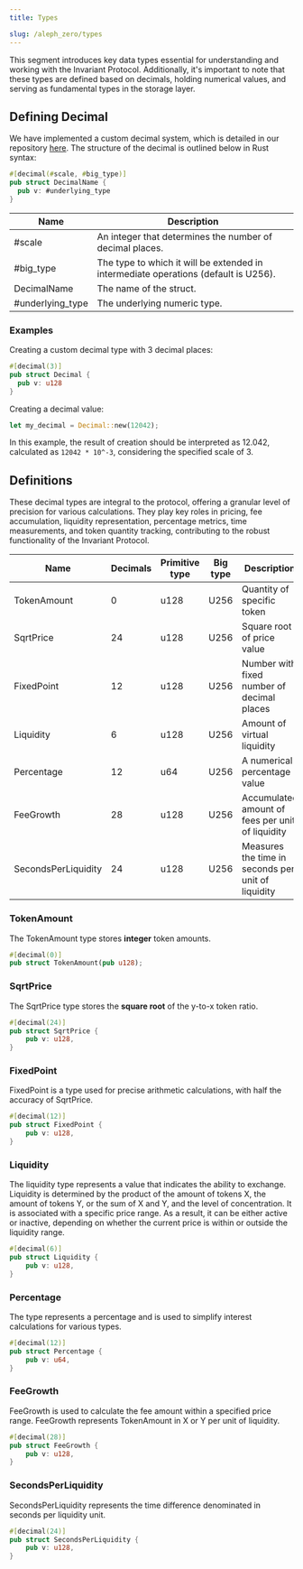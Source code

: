 ```yaml
---
title: Types

slug: /aleph_zero/types
---
```


This segment introduces key data types essential for understanding and working with the Invariant Protocol. Additionally, it's important to note that these types are defined based on decimals, holding numerical values, and serving as fundamental types in the storage layer.

## Defining Decimal

We have implemented a custom decimal system, which is detailed in our repository [here](https://github.com/invariant-labs/decimal). The structure of the decimal is outlined below in Rust syntax:

```rust
#[decimal(#scale, #big_type)]
pub struct DecimalName {
  pub v: #underlying_type
}
```

| Name             | Description                                                                         |
| ---------------- | ----------------------------------------------------------------------------------- |
| #scale           | An integer that determines the number of decimal places.                            |
| #big_type        | The type to which it will be extended in intermediate operations (default is U256). |
| DecimalName      | The name of the struct.                                                             |
| #underlying_type | The underlying numeric type.                                                        |

### Examples

Creating a custom decimal type with 3 decimal places:

```rust
#[decimal(3)]
pub struct Decimal {
  pub v: u128
}
```

Creating a decimal value:

```rust
let my_decimal = Decimal::new(12042);
```

In this example, the result of creation should be interpreted as 12.042, calculated as `12042 * 10^-3`, considering the specified scale of 3.

## Definitions

These decimal types are integral to the protocol, offering a granular level of precision for various calculations. They play key roles in pricing, fee accumulation, liquidity representation, percentage metrics, time measurements, and token quantity tracking, contributing to the robust functionality of the Invariant Protocol.

| Name                | Decimals | Primitive type | Big type | Description                                        |
| ------------------- | -------- | -------------- | -------- | -------------------------------------------------- |
| TokenAmount         | 0        | u128           | U256     | Quantity of specific token                         |
| SqrtPrice           | 24       | u128           | U256     | Square root of price value                         |
| FixedPoint          | 12       | u128           | U256     | Number with fixed number of decimal places         |
| Liquidity           | 6        | u128           | U256     | Amount of virtual liquidity                        |
| Percentage          | 12       | u64            | U256     | A numerical percentage value                       |
| FeeGrowth           | 28       | u128           | U256     | Accumulated amount of fees per unit of liquidity   |
| SecondsPerLiquidity | 24       | u128           | U256     | Measures the time in seconds per unit of liquidity |

### TokenAmount

The TokenAmount type stores **integer** token amounts.

```rust
#[decimal(0)]
pub struct TokenAmount(pub u128);
```

### SqrtPrice

The SqrtPrice type stores the **square root** of the y-to-x token ratio.

```rust
#[decimal(24)]
pub struct SqrtPrice {
    pub v: u128,
}
```

### FixedPoint

FixedPoint is a type used for precise arithmetic calculations, with half the accuracy of SqrtPrice.

```rust
#[decimal(12)]
pub struct FixedPoint {
    pub v: u128,
}
```

### Liquidity

The liquidity type represents a value that indicates the ability to exchange. Liquidity is determined by the product of the amount of tokens X, the amount of tokens Y, or the sum of X and Y, and the level of concentration. It is associated with a specific price range. As a result, it can be either active or inactive, depending on whether the current price is within or outside the liquidity range.

```rust
#[decimal(6)]
pub struct Liquidity {
    pub v: u128,
}
```

### Percentage

The type represents a percentage and is used to simplify interest calculations for various types.

```rust
#[decimal(12)]
pub struct Percentage {
    pub v: u64,
}
```

### FeeGrowth

FeeGrowth is used to calculate the fee amount within a specified price range. FeeGrowth represents TokenAmount in X or Y per unit of liquidity.

```rust
#[decimal(28)]
pub struct FeeGrowth {
    pub v: u128,
}
```

### SecondsPerLiquidity

SecondsPerLiquidity represents the time difference denominated in seconds per liquidity unit.

```rust
#[decimal(24)]
pub struct SecondsPerLiquidity {
    pub v: u128,
}
```
